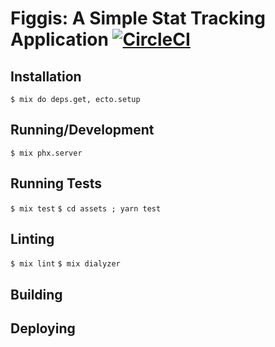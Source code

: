 # Figgis: A Simple Stat Tracking Application [![CircleCI](https://circleci.com/gh/jherdman/figgis.svg?style=svg&circle-token=1d6ee3b0bc2c724e6479fb4d61407aa60ad6f6ff)](https://circleci.com/gh/jherdman/figgis)

## Installation

`$ mix do deps.get, ecto.setup`

## Running/Development

`$ mix phx.server`

## Running Tests

`$ mix test`
`$ cd assets ; yarn test`

## Linting

`$ mix lint`
`$ mix dialyzer`

## Building

## Deploying
